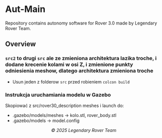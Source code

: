 # Aut-Main
Repository contains autonomy software for Rover 3.0 made by Legendary Rover Team.

## Overview
### `src2` to drugi `src` ale ze zmieniona architektura lazika troche, i dodane krecenie kolami w osi Z, i zmienione punkty odniesienia meshow, dlatego architektura zmieniona troche

* Usun jeden z folderow `src` przed robieniem `colcon build`

### Instrukcja uruchamiania modelu w Gazebo

  Skopiować z src/rover30_description meshes i launch do:
  <ul>
    <li>.gazebo/models/meshes -> kolo.stl, rover_body.stl</li>
    <li>.gazebo/models -> model.config</li>
  </ul>

<center><i> © 2025 Legendary Rover Team </i>


